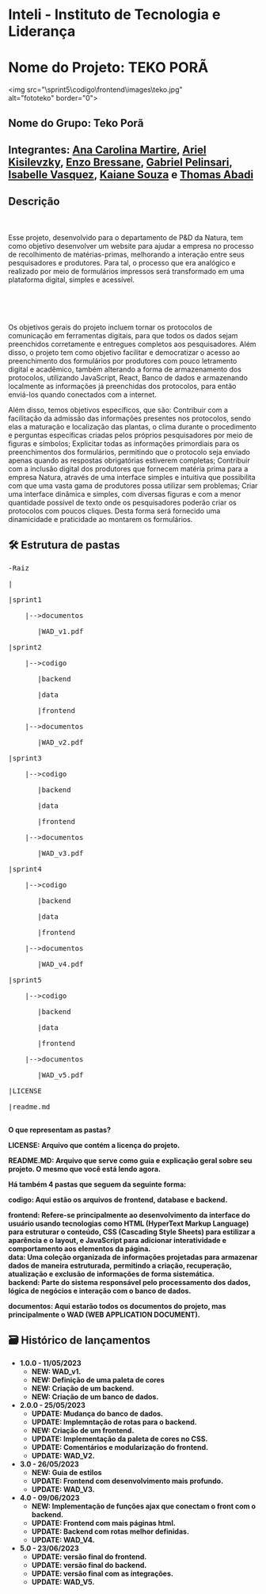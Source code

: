 # Inteli - Instituto de Tecnologia e Liderança 

# Nome do Projeto: TEKO PORÃ

<img src="\sprint5\codigo\frontend\images\teko.jpg" alt="fototeko" border="0">

## Nome do Grupo: Teko Porã

## Integrantes: <a href="https://www.linkedin.com/in/ana-carolina-cremonezi-martire-2a7335268/">Ana Carolina Martire</a>, <a href="">Ariel Kisilevzky</a>, <a href="https://www.linkedin.com/in/enzo-bressane-72a030219/">Enzo Bressane</a>, <a href="https://www.linkedin.com/in/gabriel-pelinsari-13185b1a0">Gabriel Pelinsari</a>, <a href="https://www.linkedin.com/in/isabelle-beatriz-vasquez-oliveira-55a19626a/">Isabelle Vasquez</a>, <a href="https://www.linkedin.com/in/kaiane-souza-cordeiro-696076268/">Kaiane Souza</a> e <a href="https://www.linkedin.com/in/thomas-abadi-4a44a1264">Thomas Abadi</a>

## Descrição

<br><br>
Esse projeto, desenvolvido para o departamento de P&D da Natura, tem  como objetivo desenvolver um website para ajudar a empresa  no processo de recolhimento de matérias-primas, melhorando a interação entre seus pesquisadores e produtores. Para tal,  o processo que era analógico e realizado por meio de formulários impressos será transformado em uma plataforma digital, simples e acessível.
<br><br>
<p align="center">

<br><br>


Os objetivos gerais do projeto incluem tornar os protocolos de comunicação em ferramentas digitais, para que todos os dados sejam preenchidos corretamente e entregues completos aos pesquisadores. Além disso, o projeto tem como objetivo facilitar e democratizar o acesso ao preenchimento dos formulários por produtores com pouco letramento digital e acadêmico, também alterando a forma de armazenamento dos protocolos, utilizando JavaScript, React, Banco de dados e armazenando localmente as informações já preenchidas dos protocolos, para então enviá-los quando conectados com a internet.

Além disso, temos objetivos específicos, que são:
Contribuir com a facilitação da admissão das informações presentes nos protocolos, sendo elas a maturação e localização das plantas, o clima durante o procedimento e perguntas específicas criadas pelos próprios pesquisadores por meio de figuras e símbolos;
Explicitar todas as informações primordiais para os preenchimentos dos formulários, permitindo que o protocolo seja enviado apenas quando as respostas obrigatórias estiverem completas;
Contribuir com a inclusão digital dos  produtores que fornecem matéria prima para a empresa Natura, através de uma interface simples e intuitiva que possibilita com que uma vasta gama de produtores possa utilizar sem problemas;
Criar uma interface dinâmica e simples, com diversas figuras e com a menor quantidade possível de texto onde os pesquisadores poderão criar os protocolos com poucos cliques. Desta forma será fornecido uma dinamicidade e praticidade ao montarem os formulários.


## 🛠 Estrutura de pastas<br>
<pre>
-Raiz<br>
|<br>
|sprint1<br>
    |-->documentos<br>
      &emsp;|WAD_v1.pdf<br>
|sprint2<br>
    |-->codigo<br>
      &emsp;|backend<br>
      &emsp;|data<br>
      &emsp;|frontend<br>
    |-->documentos<br>
      &emsp;|WAD_v2.pdf<br>
|sprint3<br>
    |-->codigo<br>
      &emsp;|backend<br>
      &emsp;|data<br>
      &emsp;|frontend<br>
    |-->documentos<br>
      &emsp;|WAD_v3.pdf<br>
|sprint4<br>
    |-->codigo<br>
      &emsp;|backend<br>
      &emsp;|data<br>
      &emsp;|frontend<br>
    |-->documentos<br>
      &emsp;|WAD_v4.pdf<br>
|sprint5<br>
    |-->codigo<br>
      &emsp;|backend<br>
      &emsp;|data<br>
      &emsp;|frontend<br>
    |-->documentos<br>
      &emsp;|WAD_v5.pdf<br>
|LICENSE<br>
|readme.md<br>
</pre>

<b> O que representam as pastas?<br>

<b>LICENSE<b>: Arquivo que contém a licença do projeto.<br>

<b>README.MD</b>: Arquivo que serve como guia e explicação geral sobre seu projeto. O mesmo que você está lendo agora.<br>

Há também 4 pastas que seguem da seguinte forma:<br>

<b>codigo</b>: Aqui estão  os arquivos de frontend, database e backend.<br>

<b>frontend</b>: Refere-se principalmente ao desenvolvimento da interface do usuário usando tecnologias como HTML (HyperText Markup Language) para estruturar o conteúdo, CSS (Cascading Style Sheets) para estilizar a aparência e o layout, e JavaScript para adicionar interatividade e comportamento aos elementos da página.<br>
<b>data</b>: Uma coleção organizada de informações projetadas para armazenar dados de maneira estruturada, permitindo a criação, recuperação, atualização e exclusão de informações de forma sistemática.<br>
<b>backend</b>: Parte do sistema responsável pelo processamento dos dados, lógica de negócios e interação com o banco de dados.<br>

<b>documentos</b>: Aqui estarão todos os documentos do projeto, mas principalmente o <b>WAD (WEB APPLICATION DOCUMENT)</b>. 

## 🗃 Histórico de lançamentos

* 1.0.0 - 11/05/2023
    * NEW: WAD_v1.
    * NEW: Definição de uma paleta de cores
    * NEW: Criação de um backend.
    * NEW: Criação de um banco de dados.
* 2.0.0 - 25/05/2023
    * UPDATE: Mudança do banco de dados.
    * UPDATE: Implemntação de rotas para o backend.
    * NEW: Criação de um frontend.
    * UPDATE: Implementação da paleta de cores no CSS.
    * UPDATE: Comentários e modularização do frontend.
    * UPDATE: WAD_V2.
* 3.0 - 26/05/2023
    * NEW: Guia de estilos
    * UPDATE: Frontend com desenvolvimento mais profundo.
    * UPDATE: WAD_V3.
* 4.0 - 09/06/2023
    * NEW: Implementação de funções ajax que conectam o front com o backend.
    * UPDATE: Frontend com mais páginas html.
    * UPDATE: Backend com rotas melhor definidas.
    * UPDATE: WAD_V4.
* 5.0 - 23/06/2023
    * UPDATE: versão final do frontend.
    * UPDATE: versão final do backend.
    * UPDATE: versão final com as integrações.
    * UPDATE: WAD_V5.




